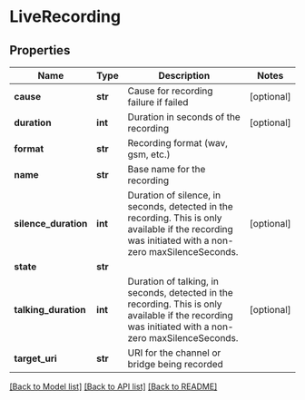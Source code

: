 # LiveRecording

## Properties
Name | Type | Description | Notes
------------ | ------------- | ------------- | -------------
**cause** | **str** | Cause for recording failure if failed | [optional] 
**duration** | **int** | Duration in seconds of the recording | [optional] 
**format** | **str** | Recording format (wav, gsm, etc.) | 
**name** | **str** | Base name for the recording | 
**silence_duration** | **int** | Duration of silence, in seconds, detected in the recording. This is only available if the recording was initiated with a non-zero maxSilenceSeconds. | [optional] 
**state** | **str** |  | 
**talking_duration** | **int** | Duration of talking, in seconds, detected in the recording. This is only available if the recording was initiated with a non-zero maxSilenceSeconds. | [optional] 
**target_uri** | **str** | URI for the channel or bridge being recorded | 

[[Back to Model list]](../README.md#documentation-for-models) [[Back to API list]](../README.md#documentation-for-api-endpoints) [[Back to README]](../README.md)


